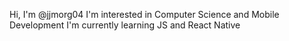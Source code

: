 Hi, I'm @jjmorg04
I'm interested in Computer Science and Mobile Development
I'm currently learning JS and React Native
